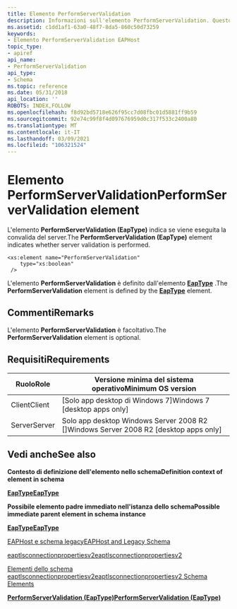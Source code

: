```yaml
---
title: Elemento PerformServerValidation
description: Informazioni sull'elemento PerformServerValidation. Questo elemento indica se viene eseguita la convalida del server. | Elemento PerformServerValidation
ms.assetid: c1dd1af1-63a0-48f7-8da5-860c50d73259
keywords:
- Elemento PerformServerValidation EAPHost
topic_type:
- apiref
api_name:
- PerformServerValidation
api_type:
- Schema
ms.topic: reference
ms.date: 05/31/2018
api_location: ''
ROBOTS: INDEX,FOLLOW
ms.openlocfilehash: f8d92bd5718e626f95cc7d08fbc01d5881ff9b59
ms.sourcegitcommit: 92e74c99f8f4d097676959d0c317f533c2400a80
ms.translationtype: MT
ms.contentlocale: it-IT
ms.lasthandoff: 03/09/2021
ms.locfileid: "106321524"
---
```

# <a name="performservervalidation-element"></a><span data-ttu-id="2b67a-106">Elemento PerformServerValidation</span><span class="sxs-lookup"><span data-stu-id="2b67a-106">PerformServerValidation element</span></span>

<span data-ttu-id="2b67a-107">L'elemento **PerformServerValidation (EapType)** indica se viene eseguita la convalida del server.</span><span class="sxs-lookup"><span data-stu-id="2b67a-107">The **PerformServerValidation (EapType)** element indicates whether server validation is performed.</span></span>

``` syntax
<xs:element name="PerformServerValidation"
    type="xs:boolean"
 />
```

<span data-ttu-id="2b67a-108">L'elemento **PerformServerValidation** è definito dall'elemento [**EapType**](eaptlsconnectionpropertiesv1schema-eaptype-element.md) .</span><span class="sxs-lookup"><span data-stu-id="2b67a-108">The **PerformServerValidation** element is defined by the [**EapType**](eaptlsconnectionpropertiesv1schema-eaptype-element.md) element.</span></span>

## <a name="remarks"></a><span data-ttu-id="2b67a-109">Commenti</span><span class="sxs-lookup"><span data-stu-id="2b67a-109">Remarks</span></span>

<span data-ttu-id="2b67a-110">L'elemento **PerformServerValidation** è facoltativo.</span><span class="sxs-lookup"><span data-stu-id="2b67a-110">The **PerformServerValidation** element is optional.</span></span>

## <a name="requirements"></a><span data-ttu-id="2b67a-111">Requisiti</span><span class="sxs-lookup"><span data-stu-id="2b67a-111">Requirements</span></span>



| <span data-ttu-id="2b67a-112">Ruolo</span><span class="sxs-lookup"><span data-stu-id="2b67a-112">Role</span></span> | <span data-ttu-id="2b67a-113">Versione minima del sistema operativo</span><span class="sxs-lookup"><span data-stu-id="2b67a-113">Minimum OS version</span></span> |
|------|--------------------|
| <span data-ttu-id="2b67a-114">Client</span><span class="sxs-lookup"><span data-stu-id="2b67a-114">Client</span></span><br/> | <span data-ttu-id="2b67a-115">\[Solo app desktop di Windows 7\]</span><span class="sxs-lookup"><span data-stu-id="2b67a-115">Windows 7 \[desktop apps only\]</span></span><br/>              |
| <span data-ttu-id="2b67a-116">Server</span><span class="sxs-lookup"><span data-stu-id="2b67a-116">Server</span></span><br/> | <span data-ttu-id="2b67a-117">Solo app desktop Windows Server 2008 R2 \[\]</span><span class="sxs-lookup"><span data-stu-id="2b67a-117">Windows Server 2008 R2 \[desktop apps only\]</span></span><br/> |



## <a name="see-also"></a><span data-ttu-id="2b67a-118">Vedi anche</span><span class="sxs-lookup"><span data-stu-id="2b67a-118">See also</span></span>

<dl> <dt>

<span data-ttu-id="2b67a-119">**Contesto di definizione dell'elemento nello schema**</span><span class="sxs-lookup"><span data-stu-id="2b67a-119">**Definition context of element in schema**</span></span>
</dt> <dt>

[<span data-ttu-id="2b67a-120">**EapType**</span><span class="sxs-lookup"><span data-stu-id="2b67a-120">**EapType**</span></span>](eaptlsconnectionpropertiesv1schema-eaptype-element.md)
</dt> <dt>

<span data-ttu-id="2b67a-121">**Possibile elemento padre immediato nell'istanza dello schema**</span><span class="sxs-lookup"><span data-stu-id="2b67a-121">**Possible immediate parent element in schema instance**</span></span>
</dt> <dt>

[<span data-ttu-id="2b67a-122">**EapType**</span><span class="sxs-lookup"><span data-stu-id="2b67a-122">**EapType**</span></span>](eaptlsconnectionpropertiesv1schema-eaptype-element.md)
<span data-ttu-id="2b67a-123"></dt> <dt>


</dt> <dt></span><span class="sxs-lookup"><span data-stu-id="2b67a-123"></dt> <dt>


</dt> <dt></span></span>

[<span data-ttu-id="2b67a-124">EAPHost e schema legacy</span><span class="sxs-lookup"><span data-stu-id="2b67a-124">EAPHost and Legacy Schema</span></span>](eaphost-schemas.md)
</dt> <dt>

[<span data-ttu-id="2b67a-125">eaptlsconnectionpropertiesv2</span><span class="sxs-lookup"><span data-stu-id="2b67a-125">eaptlsconnectionpropertiesv2</span></span>](eaptlsconnectionpropertiesv2schema-schema.md)
</dt> <dt>

[<span data-ttu-id="2b67a-126">Elementi dello schema eaptlsconnectionpropertiesv2</span><span class="sxs-lookup"><span data-stu-id="2b67a-126">eaptlsconnectionpropertiesv2 Schema Elements</span></span>](eaptlsconnectionpropertiesv2schema-elements.md)
</dt> <dt>

[<span data-ttu-id="2b67a-127">**PerformServerValidation (EapType)**</span><span class="sxs-lookup"><span data-stu-id="2b67a-127">**PerformServerValidation (EapType)**</span></span>](eaptlsconnectionpropertiesv1schema-performservervalidation-peapextensionstype-element.md)
</dt> </dl>

 

 





